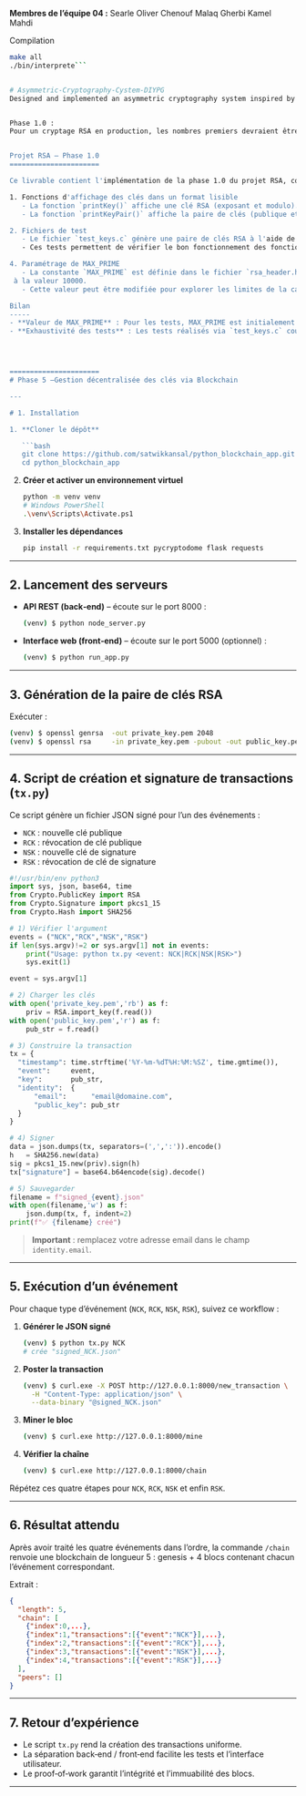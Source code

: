 **Membres de l’équipe 04 :**
Searle Oliver
Chenouf Malaq
Gherbi Kamel Mahdi 

Compilation
```bash
make all
./bin/interprete```


# Asymmetric-Cryptography-Cystem-DIYPG
Designed and implemented an asymmetric cryptography system inspired by Gnu Privacy Guard (GPG). Features include key pair generation, encryption/decryption, Base64 conversion, command interpreter, and digital signatures.


Phase 1.0 :
Pour un cryptage RSA en production, les nombres premiers devraient être beaucoup plus grands. Toutefois, avec uint64_t, on est limité par 2^64 - 1, ce qui est insuffisant pour un RSA robuste. C'est pourquoi, pour des tests pédagogiques, MAX_PRIME = 10000 est utilisé pour simplifier et garantir le bon fonctionnement des algorithmes.


Projet RSA – Phase 1.0
======================

Ce livrable contient l'implémentation de la phase 1.0 du projet RSA, comprenant :

1. Fonctions d'affichage des clés dans un format lisible
   - La fonction `printKey()` affiche une clé RSA (exposant et modulo).
   - La fonction `printKeyPair()` affiche la paire de clés (publique et privée).

2. Fichiers de test
   - Le fichier `test_keys.c` génère une paire de clés RSA à l'aide de `genKeysRabin()` et affiche les résultats via `printKeyPair()`.
   - Ces tests permettent de vérifier le bon fonctionnement des fonctions de génération et d'affichage.

4. Paramétrage de MAX_PRIME
   - La constante `MAX_PRIME` est définie dans le fichier `rsa_header.h`
 à la valeur 10000.
   - Cette valeur peut être modifiée pour explorer les limites de la capacité des uint64_t et observer les dépassements éventuels.

Bilan
-----
- **Valeur de MAX_PRIME** : Pour les tests, MAX_PRIME est initialement fixée à 10000. Cela garantit que les opérations restent dans les limites d'un uint64_t sans nécessiter l'utilisation de bibliothèques comme GMP.
- **Exhaustivité des tests** : Les tests réalisés via `test_keys.c` couvrent la génération de clés RSA ainsi que l'affichage lisible des résultats. D'autres tests unitaires peuvent être ajoutés pour vérifier individuellement chaque fonction (primalité, décomposition, exponentiation modulaire, etc.).




======================
# Phase 5 –Gestion décentralisée des clés via Blockchain

---

# 1. Installation

1. **Cloner le dépôt**

   ```bash
   git clone https://github.com/satwikkansal/python_blockchain_app.git
   cd python_blockchain_app
   ```
2. **Créer et activer un environnement virtuel**

   ```bash
   python -m venv venv
   # Windows PowerShell
   .\venv\Scripts\Activate.ps1
   ```
3. **Installer les dépendances**

   ```bash
   pip install -r requirements.txt pycryptodome flask requests
   ```

---

## 2. Lancement des serveurs

* **API REST (back‑end)** – écoute sur le port 8000 :

  ```bash
  (venv) $ python node_server.py
  ```
* **Interface web (front‑end)** – écoute sur le port 5000 (optionnel) :

  ```bash
  (venv) $ python run_app.py
  ```

---

## 3. Génération de la paire de clés RSA

Exécuter :

```bash
(venv) $ openssl genrsa  -out private_key.pem 2048
(venv) $ openssl rsa     -in private_key.pem -pubout -out public_key.pem
```

---

## 4. Script de création et signature de transactions (`tx.py`)

Ce script génère un fichier JSON signé pour l’un des événements :

* `NCK` : nouvelle clé publique
* `RCK` : révocation de clé publique
* `NSK` : nouvelle clé de signature
* `RSK` : révocation de clé de signature

```python
#!/usr/bin/env python3
import sys, json, base64, time
from Crypto.PublicKey import RSA
from Crypto.Signature import pkcs1_15
from Crypto.Hash import SHA256

# 1) Vérifier l'argument
events = ("NCK","RCK","NSK","RSK")
if len(sys.argv)!=2 or sys.argv[1] not in events:
    print("Usage: python tx.py <event: NCK|RCK|NSK|RSK>")
    sys.exit(1)

event = sys.argv[1]

# 2) Charger les clés
with open('private_key.pem','rb') as f:
    priv = RSA.import_key(f.read())
with open('public_key.pem','r') as f:
    pub_str = f.read()

# 3) Construire la transaction
tx = {
  "timestamp": time.strftime('%Y-%m-%dT%H:%M:%SZ', time.gmtime()),
  "event":     event,
  "key":       pub_str,
  "identity":  {
      "email":      "email@domaine.com",
      "public_key": pub_str
  }
}

# 4) Signer
data = json.dumps(tx, separators=(',',':')).encode()
h   = SHA256.new(data)
sig = pkcs1_15.new(priv).sign(h)
tx["signature"] = base64.b64encode(sig).decode()

# 5) Sauvegarder
filename = f"signed_{event}.json"
with open(filename,'w') as f:
    json.dump(tx, f, indent=2)
print(f"✅ {filename} créé")
```

> **Important** : remplacez votre adresse email dans le champ `identity.email`.

---

## 5. Exécution d’un événement

Pour chaque type d’événement (`NCK`, `RCK`, `NSK`, `RSK`), suivez ce workflow :

1. **Générer le JSON signé**

   ```bash
   (venv) $ python tx.py NCK
   # crée "signed_NCK.json"
   ```
2. **Poster la transaction**

   ```bash
   (venv) $ curl.exe -X POST http://127.0.0.1:8000/new_transaction \
     -H "Content-Type: application/json" \
     --data-binary "@signed_NCK.json"
   ```
3. **Miner le bloc**

   ```bash
   (venv) $ curl.exe http://127.0.0.1:8000/mine
   ```
4. **Vérifier la chaîne**

   ```bash
   (venv) $ curl.exe http://127.0.0.1:8000/chain
   ```

Répétez ces quatre étapes pour `NCK`, `RCK`, `NSK` et enfin `RSK`.

---

## 6. Résultat attendu

Après avoir traité les quatre événements dans l’ordre, la commande `/chain` renvoie une blockchain de longueur 5 : genesis + 4 blocs contenant chacun l’événement correspondant.

Extrait :

```json
{
  "length": 5,
  "chain": [
    {"index":0,...},
    {"index":1,"transactions":[{"event":"NCK"}],...},
    {"index":2,"transactions":[{"event":"RCK"}],...},
    {"index":3,"transactions":[{"event":"NSK"}],...},
    {"index":4,"transactions":[{"event":"RSK"}],...}
  ],
  "peers": []
}
```

---

## 7. Retour d’expérience

* Le script `tx.py` rend la création des transactions uniforme.
* La séparation back‑end / front‑end facilite les tests et l’interface utilisateur.
* Le proof‑of‑work garantit l’intégrité et l’immuabilité des blocs.

---

